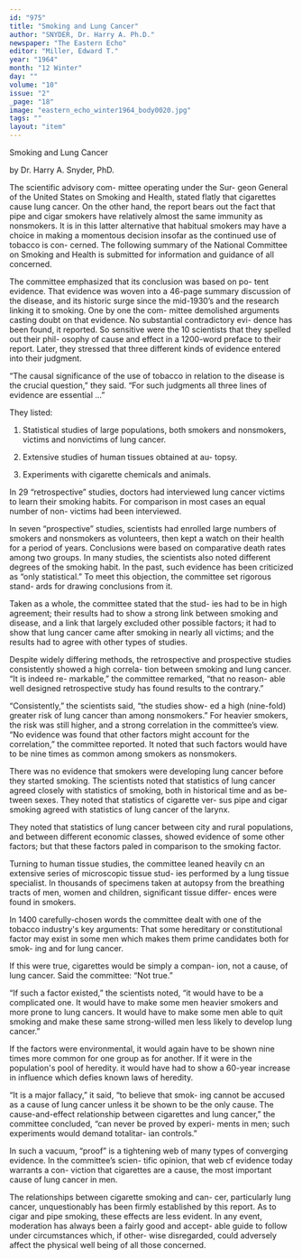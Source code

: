 ```yaml
---
id: "975"
title: "Smoking and Lung Cancer"
author: "SNYDER, Dr. Harry A. Ph.D."
newspaper: "The Eastern Echo"
editor: "Miller, Edward T."
year: "1964"
month: "12 Winter"
day: ""
volume: "10"
issue: "2"
_page: "18"
image: "eastern_echo_winter1964_body0020.jpg"
tags: ""
layout: "item"
---
```

Smoking and
Lung Cancer 

by Dr. Harry A. Snyder, PhD.

The scientific advisory com-
mittee operating under the Sur-
geon General of the United States
on Smoking and Health, stated
flatly that cigarettes cause lung
cancer. On the other hand, the
report bears out the fact that pipe
and cigar smokers have relatively
almost the same immunity as
nonsmokers. It is in this latter
alternative that habitual smokers
may have a choice in making a
momentous decision insofar as the
continued use of tobacco is con-
cerned. The following summary
of the National Committee on
Smoking and Health is submitted
for information and guidance of
all concerned.

The committee emphasized that
its conclusion was based on po-
tent evidence. That evidence was
woven into a 46-page summary
discussion of the disease, and its
historic surge since the mid-1930’s
and the research linking it to
smoking. One by one the com-
mittee demolished arguments
casting doubt on that evidence.
No substantial contradictory evi-
dence has been found, it reported.
So sensitive were the 10 scientists
that they spelled out their phil-
osophy of cause and effect in a
1200-word preface to their report.
Later, they stressed that three
different kinds of evidence entered
into their judgment.

“The causal significance of the
use of tobacco in relation to the
disease is the crucial question,”
they said. “For such judgments
all three lines of evidence are
essential ...”

They listed:

1. Statistical studies of large
populations, both smokers
and nonsmokers, victims and
nonvictims of lung cancer.

2. Extensive studies of human tissues obtained at au-
topsy. 

3. Experiments with cigarette chemicals and animals.

In 29 “retrospective” studies, doctors had interviewed
lung cancer victims to learn their smoking habits. For
comparison in most cases an equal number of non-
victims had been interviewed.

In seven “prospective” studies, scientists had enrolled
large numbers of smokers and nonsmokers as volunteers,
then kept a watch on their health for a period of years.
Conclusions were based on comparative death rates
among two groups. In many studies, the scientists also
noted different degrees of the smoking habit. In the past,
such evidence has been criticized as “only statistical.”
To meet this objection, the committee set rigorous stand-
ards for drawing conclusions from it.

Taken as a whole, the committee stated that the stud-
ies had to be in high agreement; their results had to show
a strong link between smoking and disease, and a link
that largely excluded other possible factors; it had to
show that lung cancer came after smoking in nearly all
victims; and the results had to agree with other types of
studies.

Despite widely differing methods, the retrospective and
prospective studies consistently showed a high correla-
tion between smoking and lung cancer. “It is indeed re-
markable,” the committee remarked, “that no reason-
able well designed retrospective study has found results
to the contrary.”

“Consistently,” the scientists said, “the studies show-
ed a high (nine-fold) greater risk of lung cancer than
among nonsmokers.” For heavier smokers, the risk was
still higher, and a strong correlation in the committee’s
view. “No evidence was found that other factors might
account for the correlation,” the committee reported. It
noted that such factors would have to be nine times as
common among smokers as nonsmokers.

There was no evidence that smokers were developing
lung cancer before they started smoking. The scientists
noted that statistics of lung cancer agreed closely with
statistics of smoking, both in historical time and as be-
tween sexes. They noted that statistics of cigarette ver-
sus pipe and cigar smoking agreed with statistics of lung
cancer of the larynx.

They noted that statistics of lung cancer between city
and rural populations, and between different economic
classes, showed evidence of some other factors; but that
these factors paled in comparison to the smoking factor.

Turning to human tissue studies, the committee leaned
heavily cn an extensive series of microscopic tissue stud-
ies performed by a lung tissue specialist. In thousands
of specimens taken at autopsy from the breathing tracts
of men, women and children, significant tissue differ-
ences were found in smokers.

In 1400 carefully-chosen words the committee dealt
with one of the tobacco industry's key arguments: That
some hereditary or constitutional factor may exist in some
men which makes them prime candidates both for smok-
ing and for lung cancer.

If this were true, cigarettes would be simply a compan-
ion, not a cause, of lung cancer. Said the committee:
“Not true.”

“If such a factor existed,” the scientists noted, “it
would have to be a complicated one. It would have to
make some men heavier smokers and more prone to lung
cancers. It would have to make some men able to quit
smoking and make these same strong-willed men less
likely to develop lung cancer.”

If the factors were environmental, it would again have
to be shown nine times more common for one group as for
another. If it were in the population's pool of heredity.
it would have had to show a 60-year increase in influence
which defies known laws of heredity.

“It is a major fallacy,” it said, “to believe that smok-
ing cannot be accused as a cause of lung cancer unless
it be shown to be the only cause. The cause-and-effect
relationship between cigarettes and lung cancer,” the
committee concluded, “can never be proved by experi-
ments in men; such experiments would demand totalitar-
ian controls.”

In such a vacuum, “proof” is a tightening web of many
types of converging evidence. In the committee’s scien-
tific opinion, that web cf evidence today warrants a con-
viction that cigarettes are a cause, the most important
cause of lung cancer in men.

The relationships between cigarette smoking and can-
cer, particularly lung cancer, unquestionably has been
firmly established by this report. As to cigar and pipe
smoking, these effects are less evident. In any event,
moderation has always been a fairly good and accept-
able guide to follow under circumstances which, if other-
wise disregarded, could adversely affect the physical well
being of all those concerned.
